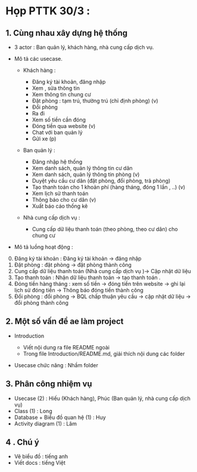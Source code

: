 # Họp PTTK 30/3 :

## 1. Cùng nhau xây dựng hệ thống

- 3 actor : Ban quản lý, khách hàng, nhà cung cấp dịch vụ.
- Mô tả các usecase.

  - Khách hàng :
    - Đăng ký tài khoản, đăng nhập
    - Xem , sửa thông tin
    - Xem thông tin chung cư 
    - Đặt phòng : tạm trú, thường trú (chỉ định phòng) (v)
    - Đổi phòng
    - Ra đi
    - Xem số tiền cần đóng
    - Đóng tiền qua website (v) 
    - Chat với ban quản lý
    - Gửi xe (p)
  - Ban quản lý :
    - Đăng nhập hệ thống
    - Xem danh sách, quản lý thông tin cư dân
    - Xem danh sách, quản lý thông tin phòng (v)
    - Duyệt yêu cầu cư dân (đặt phòng, đổi phòng, trả phòng)
    - Tạo thanh toán cho 1 khoản phí (hàng tháng, đóng 1 lần , ..) (v)
    - Xem lịch sử thanh toán 
    - Thông báo cho cư dân (v)
    - Xuất báo cáo thống kê

  - Nhà cung cấp dịch vụ :
    - Cung cấp dữ liệu thanh toán (theo phòng, theo cư dân) cho chung cư

- Mô tả luồng hoạt động :

0. Đăng ký tài khoản : Đăng ký tài khoản -> đăng nhập
1. Đặt phòng : đặt phòng -> đặt phòng thành công
2. Cung cấp dữ liệu thanh toán (Nhà cung cấp dịch vụ )-> Cập nhật dữ liệu
3. Tạo thanh toán : Nhận dữ liệu thanh toán -> tạo thanh toán .
4. Đóng tiền hàng tháng : xem số tiền -> đóng tiền trên website -> ghi lại lịch sử đóng tiền -> Thông báo đóng tiền thành công
5. Đổi phòng : đổi phòng -> BQL chấp thuận yêu cầu -> cập nhật dữ liệu -> đổi phòng thành công

## 2. Một số vấn đề ae làm project

- Introduction

  - Viết nội dung ra file README ngoài
  - Trong file Introduction/README.md, giải thích nội dung các folder

- Usecase chức năng : Nhầm folder

## 3. Phân công nhiệm vụ

- Usecase (2) : Hiếu (Khách hàng), Phúc (Ban quản lý, nhà cung cấp dịch vụ)
- Class (1) : Long
- Database + Biểu đồ quan hệ (1) : Huy
- Activity diagram (1) : Lâm

## 4 . Chú ý

- Vẽ biểu đồ : tiếng anh
- Viết docs : tiếng Việt
